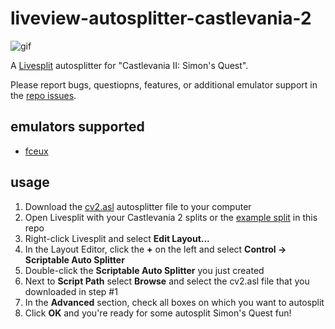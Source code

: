 # liveview-autosplitter-castlevania-2

![gif](https://j.gifs.com/NLDJgz.gif)

A [Livesplit](http://livesplit.org/) autosplitter for "Castlevania II: Simon's Quest". 

Please report bugs, questiopns, features, or additional emulator support in the [repo issues](https://github.com/tonylukasavage/liveview-autosplitter-castlevania-2/issues).

## emulators supported

* [fceux](http://www.fceux.com/web/home.html)

## usage

1. Download the [cv2.asl](https://raw.githubusercontent.com/tonylukasavage/liveview-autosplitter-castlevania-2/master/cv2.asl) autosplitter file to your computer
1. Open Livesplit with your Castlevania 2 splits or the [example split](https://raw.githubusercontent.com/tonylukasavage/liveview-autosplitter-castlevania-2/master/cv2-example-splits.lss) in this repo
2. Right-click Livesplit and select **Edit Layout...**
3. In the Layout Editor, click the **+** on the left and select **Control -> Scriptable Auto Splitter**
4. Double-click the **Scriptable Auto Splitter** you just created
5. Next to **Script Path** select **Browse** and select the cv2.asl file that you downloaded in step #1
6. In the **Advanced** section, check all boxes on which you want to autosplit
7. Click **OK** and you're ready for some autosplit Simon's Quest fun!